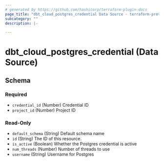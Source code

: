 ```yaml
---
# generated by https://github.com/hashicorp/terraform-plugin-docs
page_title: "dbt_cloud_postgres_credential Data Source - terraform-provider-dbtcloud"
subcategory: ""
description: |-
  
---
```


# dbt_cloud_postgres_credential (Data Source)





<!-- schema generated by tfplugindocs -->
## Schema

### Required

- `credential_id` (Number) Credential ID
- `project_id` (Number) Project ID

### Read-Only

- `default_schema` (String) Default schema name
- `id` (String) The ID of this resource.
- `is_active` (Boolean) Whether the Postgres credential is active
- `num_threads` (Number) Number of threads to use
- `username` (String) Username for Postgres



